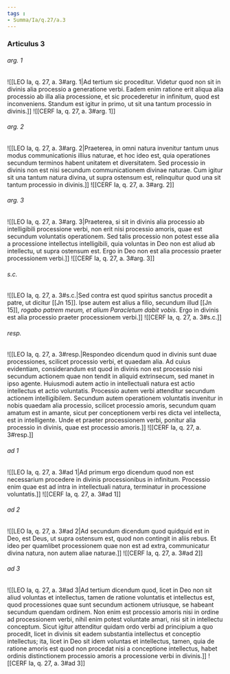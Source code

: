 ```yaml
---
tags : 
- Summa/Ia/q.27/a.3
---
```


### Articulus 3

###### arg. 1
![[LEO Ia, q. 27, a. 3#arg. 1|Ad tertium sic proceditur. Videtur quod non sit in divinis alia processio a generatione verbi. Eadem enim ratione erit aliqua alia processio ab illa alia processione, et sic procederetur in infinitum, quod est inconveniens. Standum est igitur in primo, ut sit una tantum processio in divinis.]]
![[CERF Ia, q. 27, a. 3#arg. 1]]

###### arg. 2
![[LEO Ia, q. 27, a. 3#arg. 2|Praeterea, in omni natura invenitur tantum unus modus communicationis illius naturae, et hoc ideo est, quia operationes secundum terminos habent unitatem et diversitatem. Sed processio in divinis non est nisi secundum communicationem divinae naturae. Cum igitur sit una tantum natura divina, ut supra ostensum est, relinquitur quod una sit tantum processio in divinis.]]
![[CERF Ia, q. 27, a. 3#arg. 2]]

###### arg. 3
![[LEO Ia, q. 27, a. 3#arg. 3|Praeterea, si sit in divinis alia processio ab intelligibili processione verbi, non erit nisi processio amoris, quae est secundum voluntatis operationem. Sed talis processio non potest esse alia a processione intellectus intelligibili, quia voluntas in Deo non est aliud ab intellectu, ut supra ostensum est. Ergo in Deo non est alia processio praeter processionem verbi.]]
![[CERF Ia, q. 27, a. 3#arg. 3]]

###### s.c.
![[LEO Ia, q. 27, a. 3#s.c.|Sed contra est quod spiritus sanctus procedit a patre, ut dicitur [[Jn 15]]. Ipse autem est alius a filio, secundum illud [[Jn 15]], *rogabo patrem meum, et alium Paracletum dabit vobis*. Ergo in divinis est alia processio praeter processionem verbi.]]
![[CERF Ia, q. 27, a. 3#s.c.]]

###### resp.
![[LEO Ia, q. 27, a. 3#resp.|Respondeo dicendum quod in divinis sunt duae processiones, scilicet processio verbi, et quaedam alia. Ad cuius evidentiam, considerandum est quod in divinis non est processio nisi secundum actionem quae non tendit in aliquid extrinsecum, sed manet in ipso agente. Huiusmodi autem actio in intellectuali natura est actio intellectus et actio voluntatis. Processio autem verbi attenditur secundum actionem intelligibilem. Secundum autem operationem voluntatis invenitur in nobis quaedam alia processio, scilicet processio amoris, secundum quam amatum est in amante, sicut per conceptionem verbi res dicta vel intellecta, est in intelligente. Unde et praeter processionem verbi, ponitur alia processio in divinis, quae est processio amoris.]]
![[CERF Ia, q. 27, a. 3#resp.]]

###### ad 1
![[LEO Ia, q. 27, a. 3#ad 1|Ad primum ergo dicendum quod non est necessarium procedere in divinis processionibus in infinitum. Processio enim quae est ad intra in intellectuali natura, terminatur in processione voluntatis.]]
![[CERF Ia, q. 27, a. 3#ad 1]]

###### ad 2
![[LEO Ia, q. 27, a. 3#ad 2|Ad secundum dicendum quod quidquid est in Deo, est Deus, ut supra ostensum est, quod non contingit in aliis rebus. Et ideo per quamlibet processionem quae non est ad extra, communicatur divina natura, non autem aliae naturae.]]
![[CERF Ia, q. 27, a. 3#ad 2]]

###### ad 3
![[LEO Ia, q. 27, a. 3#ad 3|Ad tertium dicendum quod, licet in Deo non sit aliud voluntas et intellectus, tamen de ratione voluntatis et intellectus est, quod processiones quae sunt secundum actionem utriusque, se habeant secundum quendam ordinem. Non enim est processio amoris nisi in ordine ad processionem verbi, nihil enim potest voluntate amari, nisi sit in intellectu conceptum. Sicut igitur attenditur quidam ordo verbi ad principium a quo procedit, licet in divinis sit eadem substantia intellectus et conceptio intellectus; ita, licet in Deo sit idem voluntas et intellectus, tamen, quia de ratione amoris est quod non procedat nisi a conceptione intellectus, habet ordinis distinctionem processio amoris a processione verbi in divinis.]]
![[CERF Ia, q. 27, a. 3#ad 3]]

